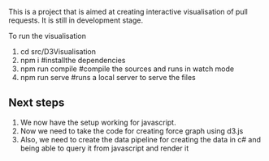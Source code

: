 This is a project that is aimed at creating interactive visualisation of pull requests.
It is still in development stage.

To run the visualisation

1. cd src/D3Visualisation
2. npm i #installthe dependencies
3. npm run compile #compile the sources and runs in watch mode
4. npm run serve #runs a local server to serve the files

## Next steps
1. We now have the setup working for javascript.
2. Now we need to take the code for creating  force graph using d3.js
3. Also, we need to create the data pipeline for creating the data in c# and being able to query it from javascript and render it


